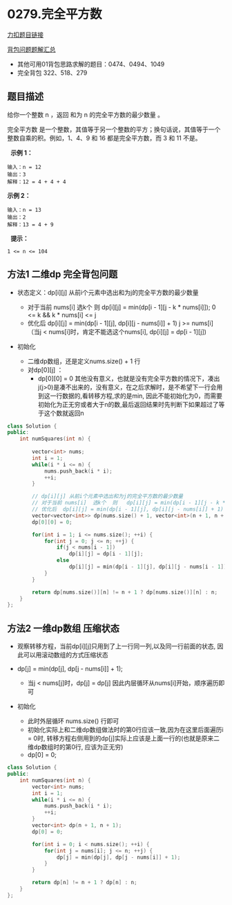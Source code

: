<p id="完全平方数"></p>

# 0279.完全平方数    

[力扣题目链接](https://leetcode.cn/problems/perfect-squares/)    

[背包问题题解汇总](https://leetcode.cn/problems/target-sum/solution/by-flix-rkb5/)

* 其他可用01背包思路求解的题目：0474、0494、1049
* 完全背包 322、518、279


## 题目描述  

给你一个整数 n ，返回 和为 n 的完全平方数的最少数量 。

完全平方数 是一个整数，其值等于另一个整数的平方；换句话说，其值等于一个整数自乘的积。例如，1、4、9 和 16 都是完全平方数，而 3 和 11 不是。

 
**示例 1：**

    输入：n = 12
    输出：3 
    解释：12 = 4 + 4 + 4

**示例 2：**

    输入：n = 13
    输出：2
    解释：13 = 4 + 9
 
**提示：**

    1 <= n <= 104




## 方法1 二维dp  完全背包问题  

* 状态定义：dp[i][j] 从前i个元素中选出和为j的完全平方数的最少数量  
    * 对于当前 nums[i]  选k个  则   dp[i][j] = min(dp[i - 1][j - k * nums[i]]);  0 <= k && k * nums[i] <= j
    * 优化后  dp[i][j] = min(dp[i - 1][j], dp[i][j - nums[i]] + 1)   j >= nums[i]   （当j < nums[i]时，肯定不能选这个nums[i], dp[i][j] = dp[i - 1][j])  

* 初始化
    * 二维dp数组，还是定义nums.size() + 1 行  
    * 对dp[0][j] ： 
        * dp[0][0] = 0  其他没有意义，也就是没有完全平方数的情况下，凑出j(j>0)是凑不出来的，没有意义，在之后求解时，是不希望下一行会用到这一行数据的,看转移方程,求的是min, 因此不能初始化为0，而需要初始化为正无穷或者大于n的数,最后返回结果时先判断下如果超过了等于这个数就返回n


```cpp
class Solution {
public:
    int numSquares(int n) {
        
        vector<int> nums;
        int i = 1;
        while(i * i <= n) {
            nums.push_back(i * i);
            ++i;
        }

        // dp[i][j] 从前i个元素中选出和为j的完全平方数的最少数量  
        // 对于当前 nums[i]  选k个  则   dp[i][j] = min(dp[i - 1][j - k * nums[i]]);    0 <= k && k * nums[i] <= j
        // 优化后  dp[i][j] = min(dp[i - 1][j], dp[i][j - nums[i]] + 1)   j >= nums[i]   （当j < nums[i]时，肯定不能选这个nums[i], dp[i][j] = dp[i - 1][j])  
        vector<vector<int>> dp(nums.size() + 1, vector<int>(n + 1, n + 1));
        dp[0][0] = 0;

        for(int i = 1; i <= nums.size(); ++i) {
            for(int j = 0; j <= n; ++j) {
                if(j < nums[i - 1]) 
                    dp[i][j] = dp[i - 1][j];
                else
                    dp[i][j] = min(dp[i - 1][j], dp[i][j - nums[i - 1]] + 1);
            }
        }

        return dp[nums.size()][n] != n + 1 ? dp[nums.size()][n] : n;
    }
};
```


## 方法2 一维dp数组  压缩状态  

* 观察转移方程，当前dp[i][j]只用到了上一行同一列,以及同一行前面的状态, 因此可以用滚动数组的方式压缩状态  

* dp[j] = min(dp[j], dp[j - nums[i]] + 1); 
    * 当j < nums[j]时，dp[j] = dp[j] 因此内层循环从nums[i]开始，顺序遍历即可

* 初始化
    * 此时外层循环 nums.size() 行即可 
    * 初始化实际上和二维dp数组做法时的第0行应该一致,因为在这里后面遍历i = 0时, 转移方程右侧用到的dp[j]实际上应该是上面一行的(也就是原来二维dp数组时的第0行, 应该为正无穷)
    * dp[0] = 0;  


```cpp
class Solution {
public:
    int numSquares(int n) {      
        vector<int> nums;
        int i = 1;
        while(i * i <= n) {
            nums.push_back(i * i);
            ++i;
        }
        vector<int> dp(n + 1, n + 1);
        dp[0] = 0;

        for(int i = 0; i < nums.size(); ++i) {
            for(int j = nums[i]; j <= n; ++j) {
                dp[j] = min(dp[j], dp[j - nums[i]] + 1);
            }
        }

        return dp[n] != n + 1 ? dp[n] : n;
    }
};
```
